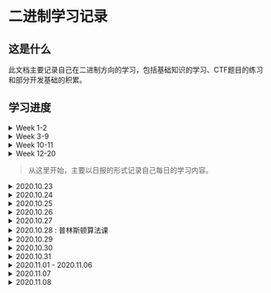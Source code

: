 # 二进制学习记录

## 这是什么

此文档主要记录自己在二进制方向的学习，包括基础知识的学习、CTF题目的练习和部分开发基础的积累。

## 学习进度

<details>
    <summary>Week 1-2</summary>
    <p></p>
<p>
    	实现简单的SGI STL，完成了分配器、迭代器、萃取机制以及vector容器
</p>
<p>
    	代码实现：https://github.com/Theffth/skr_university/tree/master/Simple_SGI_STL/T_SGI_STL
</p>
<p>
    	结题测试：https://github.com/Theffth/skr_university/tree/master/Simple_SGI_STL/finial_test
</p>
</details>
<details>
    <summary>Week 3-9</summary>
    <p></p>
	<p>
   		学习编译原理，主要参考Stanford的课程cs143和哈工大的教学视频，完成相应lab。
	</p>
	<p>
    	cool compiler lab代码：https://github.com/Theffth/skr_university/tree/master/compiler
	</p>
	<p>
    	总结笔记：https://theffth.github.io/2020/07/29/Compiler-CS143/
	</p>
</details>

<details>
    <summary>Week 10-11</summary>
    <p></p>
	<p>
    	参考CSAPP书和南京大学视频，完成CSAPP相关课程的lab
	</p>
	<p>
    	目前进度：完成Data Lab,Bomb Lab,Attack Lab,Cache Lab的Part A和Shell Lab
	</p>
	<p>
    	项目实现：https://github.com/Theffth/skr_university/tree/master/csapp%20lab
	</p>
	<p>
    	总结笔记：https://github.com/Theffth/skr_university/blob/master/csapp%20lab/CSAPP%20LAB.md
	</p>
</details>
<details>
    <summary>Week 12-20
    </summary>
    <p></p>
<p>
    这段时间主要根据清华大学操作系统课程，完成uCore实验。
    链接地址为: https://www.xuetangx.com/course/THU08091000267/4231154
</p>
<p>
    目前进度: 完成Lab0-Lab5的理论和实验部分。
</p>
<p>
    总结笔记: https://github.com/Theffth/skr_university/tree/master/uCore
</p>
</details>

> 从这里开始，主要以日报的形式记录自己每日的学习内容。

<details>
    <summary>2020.10.23</summary>

- [x] 配置完成[新的博客](https://theffth.github.io/)

</details>

<details>
    <summary>2020.10.24</summary>


- [x] pwnable.tw : start + orw

- [x] leetcode : 977 1365

  > [writeup](https://theffth.github.io/2020/11/01/leetcode-977%201365/) 

</details>

<details>
    <summary>2020.10.25</summary>


- [x] 体测：立定跳近(跪倒)、仰卧躺倒、坐位体后屈、50米走、800米爬、引体上吊(×)

</details>

<details>
    <summary>2020.10.26</summary>
    <p></p>
    <p>
        计算机安全导论：深度实践 (课程资料，简单二进制攻击实践)
    </p>

- [x] Set-Uid特权程序原理

- [x] 利用环境变量实现攻击
  - 通过动态链接器的攻击: LD_PRELOAD 和 LD_LIBRARY_PATH
  - 利用外部程序进行攻击: PATH 环境变量

- [x] 竞态条件漏洞: 原理及实践 
  - 脏牛攻击: MAP_SHARED & MAP_PRIVATE 和写时拷贝

</details>

<details>
    <summary>2020.10.27 
    </summary>

- [ ] 复现[ByteCTF](https://github.com/hebtuerror404/CTF_competition_warehouse_2020_Second/tree/master/2020_ByteCTF/PWN)

- easyheap
  - 找漏洞点利用 Off By Null 
  - 构造 Double Free

- gun
  - 找漏洞点利用 Use After Free 
  - 构造 Chunk Overlapping
  - 绕过高版本glibc Tcache Check & ORW getshell

- leak & ohmyjson & pwnandroid
  - Go PWN & Android PWN

> 复现笔记：待补

</details>

<details>
    <summary>2020.10.28 : 普林斯顿算法课</summary>

- [ ] [第一周中英对照链接](https://www.bilibili.com/video/BV1Fx411C73u?from=search&seid=17597613833573062644)

</details>

<details>
    <summary>2020.10.29</summary>

- [x] 买新车

</details>

<details>
    <summary>2020.10.30</summary>

- [x] 班级任务（先班评比），赶了两天PPT

</details>

<details>
    <summary>2020.10.31</summary>

- [x] 看了一下 X-NUCA ，太难了，啥都不会
  - ParseC PWN + VM PWN + Cpp PWN + V8 PWN 

</details>

<details>
    <summary>2020.11.01 - 2020.11.06</summary>

- [x] 修电脑 
  - 反复重启 -> 重装系统 -> 等配件 -> 维修 -> 6号才取到机

</details>

<details>
    <summary>2020.11.07</summary>

- [x] 重装软件 & 配置环境
  - 一堆验证 + github 和 blog 环境各种出错，心态要炸
- [x] 完成 4800 + 3000 字的思想汇报和自传，还差手抄
- [x] 其他杂七杂八的ddl

</details>

<details>
    <summary>2020.11.08</summary>

- [x] 学校任务
  - [学习并复现 shellshock 漏洞分析和竞态条件漏洞](https://theffth.github.io/2020/11/08/shellshock-race-condition-%E7%90%86%E8%A7%A3%E4%B8%8E%E5%A4%8D%E7%8E%B0/)
  - 先班评比会
- [ ] 学习搭建codeql环境

</details>